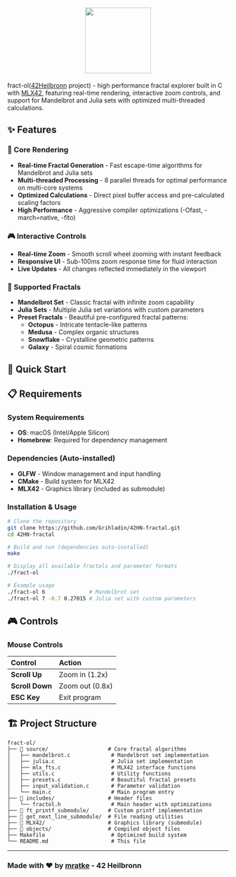 <div align="center">

# <img src="https://github.com/Grihladin/42-project-badges/blob/main/badges/fract-ole.png" width="150" height="150"> 

</div>

fract-ol([42Heilbronn](https://www.42heilbronn.de/en/) project) - high performance fractal explorer built in C with [MLX42](https://github.com/codam-coding-college/MLX42), featuring real-time rendering, interactive zoom controls, and support for Mandelbrot and Julia sets with optimized multi-threaded calculations.

## ✨ Features

### 🎯 Core Rendering
- **Real-time Fractal Generation** - Fast escape-time algorithms for Mandelbrot and Julia sets
- **Multi-threaded Processing** - 8 parallel threads for optimal performance on multi-core systems
- **Optimized Calculations** - Direct pixel buffer access and pre-calculated scaling factors
- **High Performance** - Aggressive compiler optimizations (-Ofast, -march=native, -flto)

### 🎮 Interactive Controls
- **Real-time Zoom** - Smooth scroll wheel zooming with instant feedback
- **Responsive UI** - Sub-100ms zoom response time for fluid interaction
- **Live Updates** - All changes reflected immediately in the viewport

### 🎨 Supported Fractals
- **Mandelbrot Set** - Classic fractal with infinite zoom capability
- **Julia Sets** - Multiple Julia set variations with custom parameters
- **Preset Fractals** - Beautiful pre-configured fractal patterns:
  - **Octopus** - Intricate tentacle-like patterns
  - **Medusa** - Complex organic structures  
  - **Snowflake** - Crystalline geometric patterns
  - **Galaxy** - Spiral cosmic formations

## 🚀 Quick Start

## 📋 Requirements

### System Requirements
- **OS**: macOS (Intel/Apple Silicon)
- **Homebrew**: Required for dependency management

### Dependencies (Auto-installed)
- **GLFW** - Window management and input handling
- **CMake** - Build system for MLX42
- **MLX42** - Graphics library (included as submodule)

### Installation & Usage
```bash
# Clone the repository
git clone https://github.com/Grihladin/42HN-fractal.git
cd 42HN-fractal

# Build and run (dependencies auto-installed)
make

# Display all available fractals and parameter formats
./fract-ol

# Example usage
./fract-ol 6              # Mandelbrot set
./fract-ol 7 -0.7 0.27015 # Julia set with custom parameters
```

## 🎮 Controls

### Mouse Controls
| Control        | Action            |
|:---------------|:------------------|
| **Scroll Up**  | Zoom in (1.2x)    |
| **Scroll Down**| Zoom out (0.8x)   |
| **ESC Key**    | Exit program      |

## 🏗️ Project Structure

```
fract-ol/
├── 📁 source/                   # Core fractal algorithms
│   ├── mandelbrot.c             # Mandelbrot set implementation
│   ├── julia.c                  # Julia set implementation  
│   ├── mlx_fts.c                # MLX42 interface functions
│   ├── utils.c                  # Utility functions
│   ├── presets.c                # Beautiful fractal presets
│   ├── input_validation.c       # Parameter validation
│   └── main.c                   # Main program entry
├── 📁 includes/                 # Header files
│   └── fractol.h                # Main header with optimizations
├── 📁 ft_printf_submodule/      # Custom printf implementation
├── 📁 get_next_line_submodule/  # File reading utilities
├── 📁 MLX42/                    # Graphics library (submodule)
├── 📁 objects/                  # Compiled object files
├── Makefile                     # Optimized build system
└── README.md                    # This file
```

---

### Made with ❤️ by [mratke](https://github.com/Grihladin) - 42 Heilbronn
